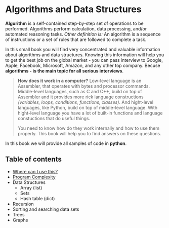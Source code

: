 # Algorithms and Data Structures

**Algorithm** is a self-contained step-by-step set of operations to be performed. Algorithms perform calculation, data processing, and/or automated reasoning tasks. *Other definition is:* An algorithm is a sequence of instructions or a set of rules that are followed to complete a task.

In this small book you will find very concentrated and valuable information about algorithms and data structures. Knowing this information will help you to get the best job on the global market - you can pass interview to Google, Apple, Facebook, Microsoft, Amazon, and any other top company. Becuse **algorithms - is the main topic for all serious interviews**.

> **How does it work in a computer?** Low-level language is an Assembler, that operates with bytes and processor commands. Middle-level languages, such as C and C++, build on top of Assembler and it provides more rick language constructions *(variables, loops, conditions, functions, classes)*. And hight-level languages, like Python, build on top of middle-level language. With hight-level language you have a lot of built-in functions and language constuctions that do useful things.
>
> You need to know how do they work internally and how to use them properly. This book will help you to find answers on these questions.

In this book we will provide all samples of code in **python**.

## Table of contents

- [Where can I use this?](chapters/01-Usage.md)
- [Program Complexity](chapters/02-Complexity)
- Data Structures
  - Array (list)
  - Sets
  - Hash table (dict)
- Recursion
- Sorting and searching data sets
- Trees
- Graphs
